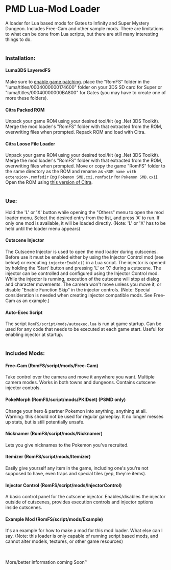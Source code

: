 # PMD Lua-Mod Loader

A loader for Lua based mods for Gates to Infinity and Super Mystery Dungeon.  Includes Free-Cam and other sample mods.
There are limitations to what can be done from Lua scripts, but there are still many interesting things to do.  
&nbsp;  
  
### Installation:
 
#### Luma3DS LayeredFS
Make sure to [enable game patching](https://github.com/AuroraWright/Luma3DS/wiki/Optional-features).
place the "RomFS" folder in the "luma/titles/0004000000174600" folder on your 3DS SD card for Super or "luma/titles/00040000000BA800" for Gates (you may have to create one of more these folders).  
  
#### Citra Packed ROM
Unpack your game ROM using your desired tool/kit (eg .Net 3DS Toolkit).  Merge the mod loader's "RomFS" folder with that extracted from the ROM, overwriting files when prompted.  Repack ROM and load with Citra.  

#### Citra Loose File Loader
Unpack your game ROM using your desired tool/kit (eg .Net 3DS Toolkit).  Merge the mod loader's "RomFS" folder with that extracted from the ROM, overwriting files when prompted.  Move or copy the game "RomFS" folder to the same directory as the ROM and rename as `<ROM name with extension>.romfsdir` (eg `Pokemon SMD.cxi.romfsdir` for `Pokemon SMD.cxi`).  Open the ROM using [this version of Citra](https://github.com/EddyK28/citra).  
&nbsp;  
  
### Use:
Hold the 'L' or 'X' button while opening the "Others" menu to open the mod loader menu.  Select the desired entry from the list, and press 'A' to run.  If only one mod is available, it will be loaded directly.  (Note: 'L' or 'X' has to be held until the loader menu appears)   
  
#### Cutscene Injector
The Cutscene Injector is used to open the mod loader during cutscenes.  Before use it must be enabled either by using the Injector Control mod (see below) or executing `injectorEnable()` in a Lua script.  The injector is opened by holding the 'Start' button and pressing 'L' or 'X' during a cutscene.  The injector can be controlled and configured using the Injector Control mod.  While the injector is running, execution of the cutscene will stop at dialog and character movements.  The camera won't move unless you move it, or disable "Enable Function Skip" in the injector controls.  (Note: Special consideration is needed when creating injector compatible mods.  See Free-Cam as an example.)

#### Auto-Exec Script
The script `RomFS/script/mods/autoexec.lua` is run at game startup.  Can be used for any code that needs to be executed at each game start.  Useful for enabling injector at startup.  
&nbsp;  

  
### Included Mods:

#### Free-Cam (RomFS/script/mods/Free-Cam)
Take control over the camera and move it anywhere you want. Multiple camera modes. Works in both towns and dungeons. Contains cutscene injector controls.
    
#### PokeMorph (RomFS/script/mods/PKIDset) (PSMD only)
Change your hero & partner Pokemon into anything, anything at all.  Warning: this should not be used for regular gameplay.  It no longer messes up stats, but is still potentially unsafe. 
    
#### Nicknamer (RomFS/script/mods/Nicknamer)
Lets you give nicknames to the Pokemon you've recruited.  
   
#### Itemizer (RomFS/script/mods/Itemizer)
Easily give yourself any item in the game, including one's you're not supposed to have, even traps and special tiles (yep, they're items).
   
#### Injector Control (RomFS/script/mods/InjectorControl)
A basic control panel for the cutscene injector.  Enables/disables the injector outside of cutscenes, provides execution controls and injector options inside cutscenes.
   
#### Example Mod (RomFS/script/mods/Example)
It's an example for how to make a mod for this mod loader.  What else can I say.  (Note: this loader is only capable of running script based mods, and cannot alter models, textures, or other game resources)  
&nbsp;  
&nbsp;  
  
More/better information coming Soon&trade;
